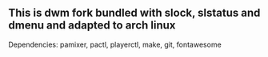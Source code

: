 This is dwm fork bundled with slock, slstatus and dmenu and adapted to arch linux
---
Dependencies: pamixer, pactl, playerctl, make, git, fontawesome